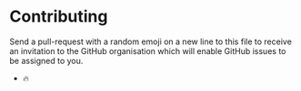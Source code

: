 # Contributing

Send a pull-request with a random emoji on a new line to this file to receive an invitation to the GitHub organisation which will enable GitHub issues to be assigned to you.

- 🔥
